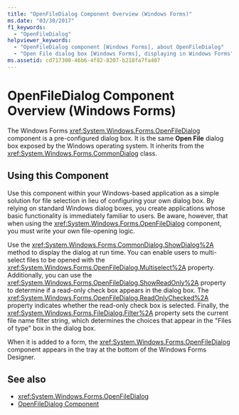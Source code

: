 ```yaml
---
title: "OpenFileDialog Component Overview (Windows Forms)"
ms.date: "03/30/2017"
f1_keywords: 
  - "OpenFileDialog"
helpviewer_keywords: 
  - "OpenFileDialog component [Windows Forms], about OpenFileDialog"
  - "Open File dialog box [Windows Forms], displaying in Windows Forms"
ms.assetid: cd717300-46b6-4f82-8207-b218fa7fa407
---
```

# OpenFileDialog Component Overview (Windows Forms)
The Windows Forms <xref:System.Windows.Forms.OpenFileDialog> component is a pre-configured dialog box. It is the same **Open File** dialog box exposed by the Windows operating system. It inherits from the <xref:System.Windows.Forms.CommonDialog> class.  
  
## Using this Component  
 Use this component within your Windows-based application as a simple solution for file selection in lieu of configuring your own dialog box. By relying on standard Windows dialog boxes, you create applications whose basic functionality is immediately familiar to users. Be aware, however, that when using the <xref:System.Windows.Forms.OpenFileDialog> component, you must write your own file-opening logic.  
  
 Use the <xref:System.Windows.Forms.CommonDialog.ShowDialog%2A> method to display the dialog at run time. You can enable users to multi-select files to be opened with the <xref:System.Windows.Forms.OpenFileDialog.Multiselect%2A> property. Additionally, you can use the <xref:System.Windows.Forms.OpenFileDialog.ShowReadOnly%2A> property to determine if a read-only check box appears in the dialog box. The <xref:System.Windows.Forms.OpenFileDialog.ReadOnlyChecked%2A> property indicates whether the read-only check box is selected. Finally, the <xref:System.Windows.Forms.FileDialog.Filter%2A> property sets the current file name filter string, which determines the choices that appear in the "Files of type" box in the dialog box.  
  
 When it is added to a form, the <xref:System.Windows.Forms.OpenFileDialog> component appears in the tray at the bottom of the Windows Forms Designer.  
  
## See also
- <xref:System.Windows.Forms.OpenFileDialog>
- [OpenFileDialog Component](../../../../docs/framework/winforms/controls/openfiledialog-component-windows-forms.md)
